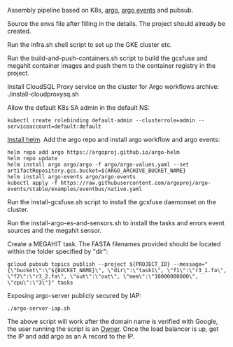 Assembly pipeline based on K8s, [argo](https://argoproj.github.io/argo/), [argo events](https://argoproj.github.io/argo-events/) and pubsub.

Source the envs file after filling in the details. The project should already be created.

Run the infra.sh shell script to set up the GKE cluster etc.

Run the build-and-push-containers.sh script to build the gcsfuse and megahit container images and push them to the container registry in the project.

Install CloudSQL Proxy service on the cluster for Argo workflows archive:
    ./install-cloudproxysq.sh

Allow the default K8s SA admin in the default NS:

    kubectl create rolebinding default-admin --clusterrole=admin --serviceaccount=default:default

[Install helm](https://helm.sh/docs/intro/install/). Add the argo repo and install argo workflow and argo events:

    helm repo add argo https://argoproj.github.io/argo-helm
    helm repo update
    helm install argo argo/argo -f argo/argo-values.yaml --set artifactRepository.gcs.bucket=${ARGO_ARCHIVE_BUCKET_NAME}
    helm install argo-events argo/argo-events
    kubectl apply -f https://raw.githubusercontent.com/argoproj/argo-events/stable/examples/eventbus/native.yaml

Run the install-gcsfuse.sh script to install the gcsfuse daemonset on the cluster.

Run the install-argo-es-and-sensors.sh to install the tasks and errors event sources and the megahit sensor.

Create a MEGAHIT task. The FASTA filenames provided should be located within the folder specified by "dir":

    gcloud pubsub topics publish --project ${PROJECT_ID} --message="{\"bucket\":\"${BUCKET_NAME}\", \"dir\":\"task1\", \"f1\":\"r3_1.fa\", \"f2\":\"r3_2.fa\", \"out\":\"out\", \"mem\":\"10000000000\", \"cpu\":\"3\"}" tasks

Exposing argo-server publicly secured by IAP:

    ./argo-server-iap.sh
The above script will work after the domain name is verified with Google, the user running the script is an [Owner](https://search.google.com/search-console/users). Once the load balancer is up, get the IP and add argo as an A record to the IP.
